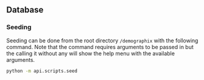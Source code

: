 ## Database
### Seeding
Seeding can be done from the root directory `/demographix` with the following command. Note that the command requires arguments to be passed in but the calling it without any will show the help menu with the available arguments.
```sh
python -m api.scripts.seed
```
